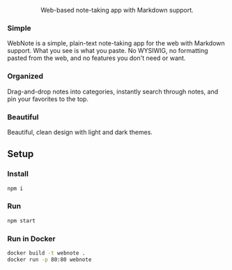<p align="center">Web-based note-taking app with Markdown support.</p>

### Simple

WebNote is a simple, plain-text note-taking app for the web with Markdown support. What you see is what you paste. No WYSIWIG, no formatting pasted from the web, and no features you don't need or want.

### Organized

Drag-and-drop notes into categories, instantly search through notes, and pin your favorites to the top.

### Beautiful

Beautiful, clean design with light and dark themes.

## Setup

### Install

```bash
npm i
```

### Run

```bash
npm start
```

### Run in Docker

```bash
docker build -t webnote .
docker run -p 80:80 webnote
```
